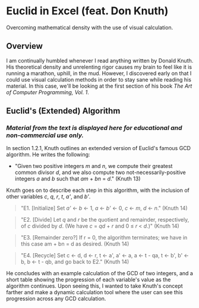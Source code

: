 # Euclid in Excel (feat. Don Knuth)

Overcoming mathematical density with the use of visual calculation.

## Overview

I am continually humbled whenever I read anything written by Donald Knuth. His theoretical density and unrelenting rigor causes my brain to feel like it is running a marathon, uphill, in the mud. However, I discovered early on that I could use visual calculation methods in order to stay sane while reading his material. In this case, we'll be looking at the first section of his book _The Art of Computer Programming, Vol. 1_.

## Euclid's (Extended) Algorithm

### _Material from the text is displayed here for educational and non-commercial use only._

In section 1.2.1, Knuth outlines an extended version of Euclid's famous GCD algorithm. He writes the following:
- "Given two positive integers _m_ and _n_, we compute their greatest common divisor _d_, and we also compute two not-necessarily-positive integers _a_ and _b_ such that _am_ + _bn_ = _d_." (Knuth 13)

Knuth goes on to describe each step in this algorithm, with the inclusion of other variables _c_, _q_, _r_, _t_, _a'_, and _b'_.

> "E1. [Initialize] Set _a'_ <- _b_ <- 1, _a_ <- _b'_ <- 0, _c_ <- _m_, _d_ <- _n_." (Knuth 14)

> "E2. [Divide] Let _q_ and _r_ be the quotient and remainder, respectively, of _c_ divided by _d_. (We have _c_ = _qd_ + _r_ and 0 ≤ _r_ < _d_.)" (Knuth 14)

> "E3. [Remainder zero?] If r = 0, the algorithm terminates; we have in this case am + bn = d as desired. (Knuth 14)

> "E4. [Recycle] Set c <- d, d <- r, t <- a', a' <- a, a <- t - qa, t <- b', b' <- b, b <- t - qb, and go back to E2." (Knuth 14)

He concludes with an example calculation of the GCD of two integers, and a short table showing the progression of each variable's value as the algorithm continues. Upon seeing this, I wanted to take Knuth's concept farther and make a dynamic calculation tool where the user can see this progression across any GCD calculation.

